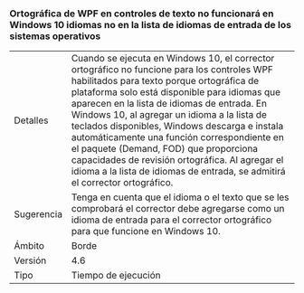 ### <a name="wpf-spell-checking-in-text-enabled-controls-will-not-work-in-windows-10-for-languages-not-in-the-oss-input-language-list"></a>Ortográfica de WPF en controles de texto no funcionará en Windows 10 idiomas no en la lista de idiomas de entrada de los sistemas operativos

|   |   |
|---|---|
|Detalles|Cuando se ejecuta en Windows 10, el corrector ortográfico no funcione para los controles WPF habilitados para texto porque ortográfica de plataforma solo está disponible para idiomas que aparecen en la lista de idiomas de entrada. En Windows 10, al agregar un idioma a la lista de teclados disponibles, Windows descarga e instala automáticamente una función correspondiente en el paquete (Demand, FOD) que proporciona capacidades de revisión ortográfica. Al agregar el idioma a la lista de idiomas de entrada, se admitirá el corrector ortográfico.|
|Sugerencia|Tenga en cuenta que el idioma o el texto que se les comprobará el corrector debe agregarse como un idioma de entrada para el corrector ortográfico para que funcione en Windows 10.|
|Ámbito|Borde|
|Versión|4.6|
|Tipo|Tiempo de ejecución|

